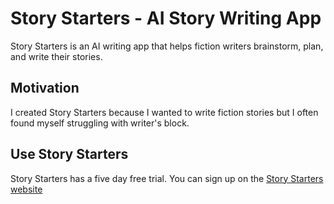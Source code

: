 # Story Starters -  AI Story Writing App

Story Starters is an AI writing app that helps fiction writers brainstorm, plan, and write their stories.

## Motivation
I created Story Starters because I wanted to write fiction stories but I often found myself struggling with writer's block.

## Use Story Starters
Story Starters has a five day free trial. You can sign up on the [Story Starters website](https://www.storystarters.co/)
